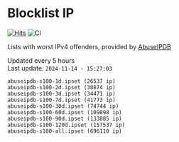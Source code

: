 # Blocklist IP

[![Hits](https://hits.seeyoufarm.com/api/count/incr/badge.svg?url=https%3A%2F%2Fgithub.com%2Fborestad%2Fblocklist-ip%2F&count_bg=%2379C83D&title_bg=%23555555&icon=&icon_color=%23E7E7E7&title=hits&edge_flat=false)](https://hits.seeyoufarm.com)  ![CI](https://img.shields.io/github/workflow/status/borestad/blocklist-ip/CI?style=flat-square)

Lists with worst IPv4 offenders, provided by [AbuseIPDB](https://www.abuseipdb.com/)

<!-- FOOTER-PLACEHOLDER -->
Updated every 5 hours<br>
Last update: `2024-11-14 - 15:27:03`
```
abuseipdb-s100-1d.ipset (26537 ip)
abuseipdb-s100-2d.ipset (30874 ip)
abuseipdb-s100-3d.ipset (34471 ip)
abuseipdb-s100-7d.ipset (41773 ip)
abuseipdb-s100-30d.ipset (74744 ip)
abuseipdb-s100-60d.ipset (109898 ip)
abuseipdb-s100-90d.ipset (133885 ip)
abuseipdb-s100-120d.ipset (157537 ip)
abuseipdb-s100-all.ipset (696110 ip)
```
